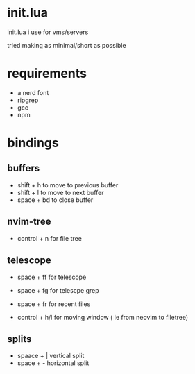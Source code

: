 # init.lua
init.lua i use for vms/servers

tried making as minimal/short as possible

# requirements
- a nerd font
- ripgrep
- gcc
- npm

# bindings

## buffers
- shift + h to move to previous buffer
- shift + l to move to next buffer
- space + bd to close buffer

## nvim-tree
- control + n for file tree

## telescope
- space + ff for telescope
- space + fg for telescpe grep
- space + fr for recent files

- control + h/l for moving window ( ie from neovim to filetree)

## splits
- spaace + | vertical split
- space + - horizontal split
